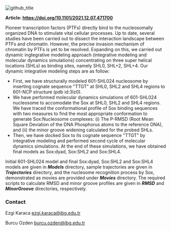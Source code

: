 ![github_title](https://user-images.githubusercontent.com/64282221/162792508-e10eada6-6a7f-4adc-bf41-3226b6720758.png)

**Article: https://doi.org/10.1101/2021.12.07.471700**

Pioneer transcription factors (PTFs) directly bind to the nucleosomally organized DNA to stimulate vital cellular processes. Up to date, several studies have been carried out to dissect the interaction landscape between PTFs and chromatin. However, the precise invasion mechanism of chromatin by PTFs is yet to be resolved. Expanding on this, we carried out dynamic ingtegrative modeling approach (integrative modeling and molecular dynamics simulations) concentrating on three super helical locations (SHLs) as binding sites, namely SHL0, SHL+2, SHL+4. Our dynamic integrative modeling steps are as follow:

* First, we have structurally modeled 601-SHL024 nucleosome by inserting cognate sequence "TTGT" at SHL0, SHL2 and SHL4 regions to 601-NCP structure (pdb id:3lz0). 
* We have performed molecular dynamics simulations of 601-SHL024 nucleosome to accomodate the Sox at SHL0, SHL2 and SHL4 regions. We have traced the conformational profile of Sox binding sequences with two measures to find the most appropriate conformation to generate Sox:Nucleosome complexes: (i) The P-RMSD (Root Mean Square Deviation of the DNA Phosphorus atoms to the reference DNA), and (ii) the minor groove widening calculated for the probed SHLs. 
* Then, we have docked Sox to its cognate sequence "TTGT" by integrative modeling and performed second cycle of molecular dynamics simulations. At the end of these simulations, we have obtained final models as Sox:dyad, Sox:SHL2 and Sox:SHL4. 

Initial 601-SHL024 model and final Sox:dyad, Sox:SHL2 and Sox:SHL4 models are given in **_Models_** directory, sample trajectories are given in **_Trajectories_** directory, and the nuclesome recognition process by Sox, demonstrated as movies are provided under **_Movies_** directory. The required scripts to calculate RMSD and minor groove profiles are given in **_RMSD_** and **_MinorGroove_** directories, respectively.

### Contact
Ezgi Karaca ezgi.karaca@ibg.edu.tr

Burcu Ozden burcu.ozden@ibg.edu.tr
